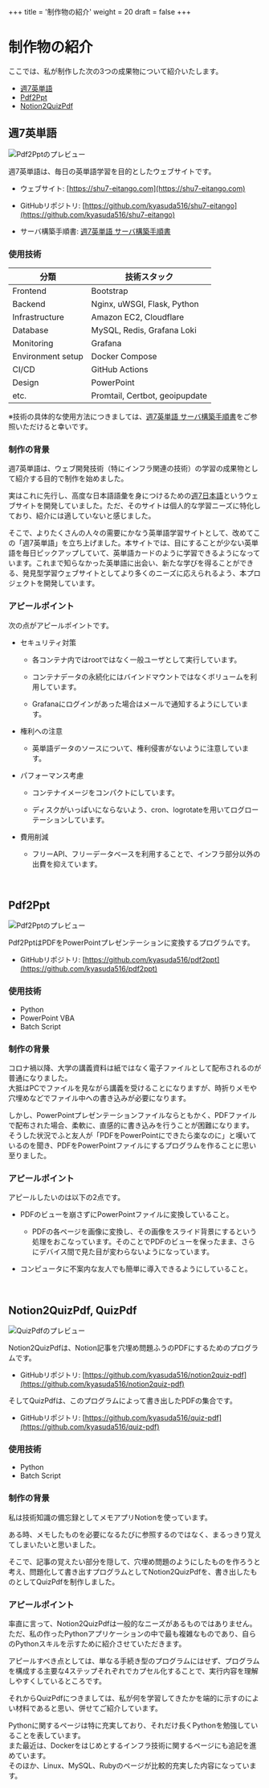 +++
title = '制作物の紹介'
weight = 20
draft = false
+++
# 制作物の紹介

ここでは、私が制作した次の3つの成果物について紹介いたします。

- [週7英単語](#週7英単語)
- [Pdf2Ppt](#pdf2ppt)
- [Notion2QuizPdf](#notion2quizpdf-quizpdf)

## 週7英単語

![Pdf2Pptのプレビュー](/portfolio/img/preview_sh7e.png)

週7英単語は、毎日の英単語学習を目的としたウェブサイトです。

- ウェブサイト: [https://shu7-eitango.com](https://shu7-eitango.com)

- GitHubリポジトリ: [https://github.com/kyasuda516/shu7-eitango](https://github.com/kyasuda516/shu7-eitango)

- サーバ構築手順書: [週7英単語 サーバ構築手順書](/portfolio/docs/construction-manual/)

### 使用技術

| 分類 | 技術スタック |
| ----------------- | ------------------------------ |
| Frontend          | Bootstrap                      |
| Backend           | Nginx, uWSGI, Flask, Python    |
| Infrastructure    | Amazon EC2, Cloudflare         |
| Database          | MySQL, Redis, Grafana Loki     |
| Monitoring        | Grafana                        |
| Environment setup | Docker Compose                 |
| CI/CD             | GitHub Actions                 |
| Design            | PowerPoint                     |
| etc.              | Promtail, Certbot, geoipupdate |

※技術の具体的な使用方法につきましては、[週7英単語 サーバ構築手順書](/portfolio/docs/construction-manual/)をご参照いただけると幸いです。

### 制作の背景

週7英単語は、ウェブ開発技術（特にインフラ関連の技術）の学習の成果物として紹介する目的で制作を始めました。

実はこれに先行し、高度な日本語語彙を身につけるための[週7日本語](https://javocabflushcards.com)というウェブサイトを開発していました。ただ、そのサイトは個人的な学習ニーズに特化しており、紹介には適していないと感じました。

そこで、よりたくさんの人々の需要にかなう英単語学習サイトとして、改めてこの「週7英単語」を立ち上げました。本サイトでは、目にすることが少ない英単語を毎日ピックアップしていて、英単語カードのように学習できるようになっています。これまで知らなかった英単語に出会い、新たな学びを得ることができる、発見型学習ウェブサイトとしてより多くのニーズに応えられるよう、本プロジェクトを開発しています。

### アピールポイント

次の点がアピールポイントです。

  - セキュリティ対策

      - 各コンテナ内ではrootではなく一般ユーザとして実行しています。

      - コンテナデータの永続化にはバインドマウントではなくボリュームを利用しています。

      - Grafanaにログインがあった場合はメールで通知するようにしています。

  - 権利への注意

    - 英単語データのソースについて、権利侵害がないように注意しています。
  
  - パフォーマンス考慮

    - コンテナイメージをコンパクトにしています。

    - ディスクがいっぱいにならないよう、cron、logrotateを用いてログローテーションしています。

  - 費用削減

      - フリーAPI、フリーデータベースを利用することで、インフラ部分以外の出費を抑えています。

<br>

## Pdf2Ppt

![Pdf2Pptのプレビュー](/portfolio/img/preview_pdf2ppt.png)

Pdf2PptはPDFをPowerPointプレゼンテーションに変換するプログラムです。

- GitHubリポジトリ: [https://github.com/kyasuda516/pdf2ppt](https://github.com/kyasuda516/pdf2ppt)

### 使用技術

- Python
- PowerPoint VBA
- Batch Script

### 制作の背景

コロナ禍以降、大学の講義資料は紙ではなく電子ファイルとして配布されるのが普通になりました。  
大抵はPCでファイルを見ながら講義を受けることになりますが、時折りメモや穴埋めなどでファイル中への書き込みが必要になります。

しかし、PowerPointプレゼンテーションファイルならともかく、PDFファイルで配布された場合、柔軟に、直感的に書き込みを行うことが困難になります。  
そうした状況でふと友人が「PDFをPowerPointにできたら楽なのに」と嘆いているのを聞き、PDFをPowerPointファイルにするプログラムを作ることに思い至りました。

### アピールポイント

アピールしたいのは以下の2点です。

- PDFのビューを崩さずにPowerPointファイルに変換していること。

    - PDFの各ページを画像に変換し、その画像をスライド背景にするという処理をおこなっています。そのことでPDFのビューを保ったまま、さらにデバイス間で見た目が変わらないようになっています。

- コンピュータに不案内な友人でも簡単に導入できるようにしていること。

<br>

## Notion2QuizPdf, QuizPdf

![QuizPdfのプレビュー](/portfolio/img/preview_quizpdf.png)

Notion2QuizPdfは、Notion記事を穴埋め問題ふうのPDFにするためのプログラムです。

- GitHubリポジトリ: [https://github.com/kyasuda516/notion2quiz-pdf](https://github.com/kyasuda516/notion2quiz-pdf)

そしてQuizPdfは、このプログラムによって書き出したPDFの集合です。

- GitHubリポジトリ: [https://github.com/kyasuda516/quiz-pdf](https://github.com/kyasuda516/quiz-pdf)

### 使用技術

- Python
- Batch Script

### 制作の背景

私は技術知識の備忘録としてメモアプリNotionを使っています。

ある時、メモしたものを必要になるたびに参照するのではなく、まるっきり覚えてしまいたいと思いました。

そこで、記事の覚えたい部分を隠して、穴埋め問題のようにしたものを作ろうと考え、問題化して書き出すプログラムとしてNotion2QuizPdfを、書き出したものとしてQuizPdfを制作しました。

### アピールポイント

率直に言って、Notion2QuizPdfは一般的なニーズがあるものではありません。  
ただ、私の作ったPythonアプリケーションの中で最も複雑なものであり、自らのPythonスキルを示すために紹介させていただきます。

アピールすべき点としては、単なる手続き型のプログラムにはせず、プログラムを構成する主要な4ステップそれぞれでカプセル化することで、実行内容を理解しやすくしているところです。

それからQuizPdfにつきましては、私が何を学習してきたかを端的に示すのによい材料であると思い、併せてご紹介しています。

Pythonに関するページは特に充実しており、それだけ長くPythonを勉強していることを表しています。  
また最近は、Dockerをはじめとするインフラ技術に関するページにも追記を進めています。  
そのほか、Linux、MySQL、Rubyのページが比較的充実した内容になっています。